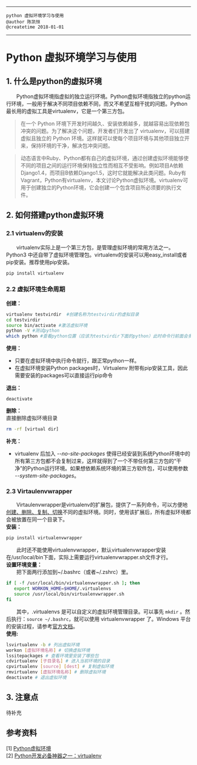 - - - 
    python 虚拟环境学习与使用
    @author 陈凯恒
    @createtime 2018-01-01
- - -

# Python 虚拟环境学习与使用
## 1. 什么是python的虚拟环境
&emsp;&emsp;Python虚拟环境指虚拟的独立运行环境。Python虚拟环境指独立的python运行环境，一般用于解决不同项目依赖不同，而又不希望互相干扰的问题。Python最长用的虚拟工具是virtualenv，它是一个第三方包。  
> 在一个 Python 环境下开发时间越久、安装依赖越多，就越容易出现依赖包冲突的问题。为了解决这个问题，开发者们开发出了 virtualenv，可以搭建虚拟且独立的 Python 环境。这样就可以使每个项目环境与其他项目独立开来，保持环境的干净，解决包冲突问题。

> 动态语言中Ruby、Python都有自己的虚拟环境，通过创建虚拟环境能够使不同的项目之间的运行环境保持独立性而相互不受影响。例如项目A依赖Django1.4，而项目B依赖Django1.5，这时它就能解决此类问题。Ruby有Vagrant，Python有virtualenv，本文讨论Python虚拟环境。virtualenv可用于创建独立的Python环境，它会创建一个包含项目所必须要的执行文件。
## 2. 如何搭建python虚拟环境
### 2.1 virtualenv的安装
&emsp;&emsp;virtualenv实际上是一个第三方包，是管理虚拟环境的常用方法之一。Python3 中还自带了虚拟环境管理包。virtualenv的安装可以用easy_install或者pip安装。推荐使用pip安装。
```sh
pip install virtualenv
```
### 2.2 虚拟环境生命周期
**创建：**  
```sh
virtualenv testvirdir  #创建名称为testvirdir的虚拟目录
cd testvirdir
source bin/activate #激活虚拟环境
python -V #测试python
which python #查看python位置（应该为testvirdir下面的python）此时命令行前面会多出一个括号，括号里为虚拟环境的名称。以后easy_install或者pip安装的所有模块都会安装到该虚拟环境目录里。
```
**使用：**  
- 只要在虚拟环境中执行命令就行，跟正常python一样。  
- 在虚拟环境安装Python packages时，Virtualenv 附带有pip安装工具，因此需要安装的packages可以直接运行pip命令  

**退出：**  
```
deactivate
```
**删除：**  
直接删除虚拟环境目录
```sh
rm -rf [virtual dir]
```
**补充：**  
- virtualenv 后加入 *--no-site-packages* 使得已经安装到系统Python环境中的所有第三方包都不会复制过来，这样就得到了一个不带任何第三方包的“干净”的Python运行环境。如果想依赖系统环境的第三方软件包，可以使用参数 *--system-site-packages*。  
### 2.3  Virtaulenvwrapper
&emsp;&emsp;Virtaulenvwrapper是virtualenv的扩展包，提供了一系列命令，可以方便地<u>创建、删除、复制、切换</u>不同的虚拟环境。同时，使用该扩展后，所有虚拟环境都会被放置在同一个目录下。  
**安装：**
```sh
pip install virtualenvwrapper
```
&emsp;&emsp;此时还不能使用virtualenvwrapper，默认virtualenvwrapper安装在/usr/local/bin下面，实际上需要运行virtualenvwrapper.sh文件才行。  
**设置环境变量：**  
&emsp;&emsp;把下面两行添加到~/.bashrc（或者~/.zshrc）里。  
```sh
if [ -f /usr/local/bin/virtualenvwrapper.sh ]; then
   export WORKON_HOME=$HOME/.virtualenvs 
   source /usr/local/bin/virtualenvwrapper.sh
fi
```
&emsp;&emsp;其中，.virtualenvs 是可以自定义的虚拟环境管理目录。可以事先 `mkdir` 。然后执行：`source ~/.bashrc`，就可以使用 virtualenvwrapper 了。Windows 平台的安装过程，请参考[官方文档](http://virtualenvwrapper.readthedocs.io/en/latest/install.html)。  
**使用:** 
``` sh
lsvirtualenv -b # 列出虚拟环境
workon [虚拟环境名称] # 切换虚拟环境
lssitepackages # 查看环境里安装了哪些包
cdvirtualenv [子目录名] # 进入当前环境的目录
cpvirtualenv [source] [dest] # 复制虚拟环境
rmvirtualenv [虚拟环境名称] # 删除虚拟环境
deactivate # 退出虚拟环境
```
## 3. 注意点
待补充

## 参考资料
[1] [Python虚拟环境](https://github.com/lzjun567/note/blob/master/note/python/virtualenv.md)  
[2] [Python开发必备神器之一：virtualenv](http://codingpy.com/article/virtualenv-must-have-tool-for-python-development/)
